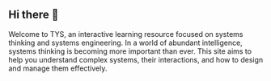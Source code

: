 ## Hi there 👋

Welcome to TYS, an interactive learning resource focused on systems thinking and systems engineering. In a world of abundant intelligence, systems thinking is becoming more important than ever. This site aims to help you understand complex systems, their interactions, and how to design and manage them effectively.
